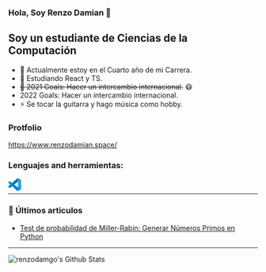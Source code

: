 ### Hola, Soy Renzo Damian  👋

## Soy un estudiante de Ciencias de la Computación
- 🔭 Actualmente estoy en el Cuarto año de mi Carrera.
- 🌱 Estudiando React y TS.
- ~~🥅 2021 Goals: Hacer un intercambio internacional.~~ 😷
- 2022 Goals: Hacer un intercambio internacional.
- ⚡ Se tocar la guitarra y hago música como hobby.

### Protfolio 
https://www.renzodamian.space/

### Lenguajes and herramientas:

<img align="left" alt="Visual Studio Code" width="26px" src="https://raw.githubusercontent.com/github/explore/80688e429a7d4ef2fca1e82350fe8e3517d3494d/topics/visual-studio-code/visual-studio-code.png" />


<br />


---

### 📕 Últimos articulos
<!-- BLOG-POST-LIST:START -->
- [Test de probabilidad de Miller-Rabin: Generar Números Primos en Python](https://renzodamgo.github.io/posts/primos/primos/)

<!-- BLOG-POST-LIST:END -->

---

<img align="left" alt="renzodamgo's Github Stats" src="https://github-readme-stats.vercel.app/api?username=renzodamgo&show_icons=true&hide_border=true" />

